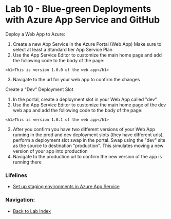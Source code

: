 # Lab 10 - Blue-green Deployments with Azure App Service and GitHub

Deploy a Web App to Azure:

1. Create a new App Service in the Azure Portal (Web App) Make sure to select at least a Standard tier App Service Plan
2. Use the App Service Editor to customize the main home page and add the following code to the body of the page:
```
<h1>This is version 1.0.0 of the web app</h1>
```
3. Navigate to the url for your web app to confirm the changes

Create a "Dev" Deployment Slot

1. In the portal, create a deployment slot in your Web App called "dev"
2. Use the App Service Editor to customize the main home page of the dev web app and add the following code to the body of the page:
```
<h1>This is version 1.0.1 of the web app</h1>
```
3. After you confirm you have two different versions of your Web App running in the prod and dev deployment slots (they have different urls), perform a deployment slot swap in the portal.  Swap using the "dev" site as the source to destination "production". This simulates moving a new version of your app into production
4. Navigate to the production url to confirm the new version of the app is running there

### Lifelines

* [Set up staging environments in Azure App Service](https://docs.microsoft.com/en-us/azure/app-service-web/web-sites-staged-publishing)

### Navigation:

* [Back to Lab Index](https://github.com/mikepfeiffer/azure-devops-labs)